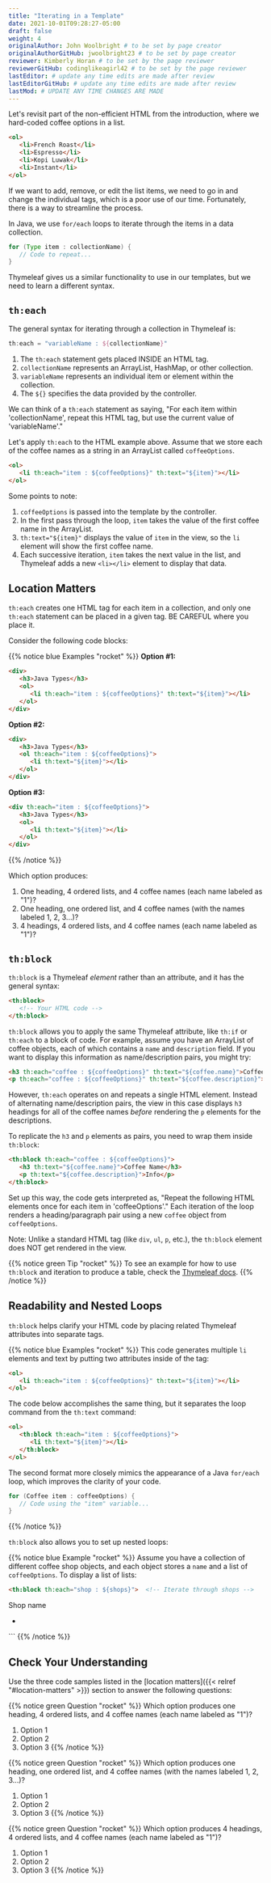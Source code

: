 ```yaml
---
title: "Iterating in a Template"
date: 2021-10-01T09:28:27-05:00
draft: false
weight: 4
originalAuthor: John Woolbright # to be set by page creator
originalAuthorGitHub: jwoolbright23 # to be set by page creator
reviewer: Kimberly Horan # to be set by the page reviewer
reviewerGitHub: codinglikeagirl42 # to be set by the page reviewer
lastEditor: # update any time edits are made after review
lastEditorGitHub: # update any time edits are made after review
lastMod: # UPDATE ANY TIME CHANGES ARE MADE
---
```


Let's revisit part of the non-efficient HTML from the introduction, where we hard-coded coffee options in a list.

```html
<ol>
   <li>French Roast</li>
   <li>Espresso</li>
   <li>Kopi Luwak</li>
   <li>Instant</li>
</ol>
```

If we want to add, remove, or edit the list items, we need to go in and change the individual tags, which is a poor use of our time. Fortunately, there is a way to streamline the process.

In Java, we use `for/each` loops to iterate through the items in a data collection.

```java
for (Type item : collectionName) {
   // Code to repeat...
}
```

Thymeleaf gives us a similar functionality to use in our templates, but we need to learn a different syntax.

## `th:each`

The general syntax for iterating through a collection in Thymeleaf is:

```groovy
th:each = "variableName : ${collectionName}"
```

1. The `th:each` statement gets placed INSIDE an HTML tag.
2. `collectionName` represents an ArrayList, HashMap, or other collection.
3. `variableName` represents an individual item or element within the collection.
4. The `${}` specifies the data provided by the controller.

We can think of a `th:each` statement as saying, "For each item within 'collectionName', repeat this HTML tag, but use the current value of 'variableName'."

Let's apply `th:each` to the HTML example above. Assume that we store each of the coffee names as a string in an ArrayList called `coffeeOptions`.

```html
<ol>
   <li th:each="item : ${coffeeOptions}" th:text="${item}"></li>
</ol>
```

Some points to note:

1. `coffeeOptions` is passed into the template by the controller.
2. In the first pass through the loop, `item` takes the value of the first coffee name in the ArrayList.
3. `th:text="${item}"` displays the value of `item` in the view, so the `li` element will show the first coffee name.
4. Each successive iteration, `item` takes the next value in the list, and Thymeleaf adds a new `<li></li>` element to display that data.

## Location Matters

`th:each` creates one HTML tag for each item in a collection, and only one `th:each` statement can be placed in a given tag. BE CAREFUL where you place it.

Consider the following code blocks:

{{% notice blue Examples "rocket" %}}
**Option #1:**

```html
<div>
   <h3>Java Types</h3>
   <ol>
      <li th:each="item : ${coffeeOptions}" th:text="${item}"></li>
   </ol>
</div>
```

**Option #2:**

```html
<div>
   <h3>Java Types</h3>
   <ol th:each="item : ${coffeeOptions}">
      <li th:text="${item}"></li>
   </ol>
</div>
```

**Option #3:**

```html
<div th:each="item : ${coffeeOptions}">
   <h3>Java Types</h3>
   <ol>
      <li th:text="${item}"></li>
   </ol>
</div>
```
{{% /notice %}}

Which option produces:

1. One heading, 4 ordered lists, and 4 coffee names (each name labeled as "1")?
2. One heading, one ordered list, and 4 coffee names (with the names labeled 1, 2, 3...)?
3. 4 headings, 4 ordered lists, and 4 coffee names (each name labeled as "1")?

## `th:block`

`th:block` is a Thymeleaf *element* rather than an attribute, and it has the general syntax:

```html
<th:block>
   <!-- Your HTML code -->
</th:block>
```

`th:block` allows you to apply the same Thymeleaf attribute, like `th:if` or `th:each` to a block of code. For example, assume you have an ArrayList of coffee objects, each of which contains a `name` and `description` field. If you want to display this information as name/description pairs, you might try:

```html
<h3 th:each="coffee : ${coffeeOptions}" th:text="${coffee.name}">Coffee Name</h3>
<p th:each="coffee : ${coffeeOptions}" th:text="${coffee.description}">Info</p>
```

However, `th:each` operates on and repeats a single HTML element. Instead of alternating name/description pairs, the view in this case displays `h3` headings for all of the coffee names *before* rendering the `p` elements for the descriptions.

To replicate the `h3` and `p` elements as pairs, you need to wrap them inside `th:block`:

```html
<th:block th:each="coffee : ${coffeeOptions}">
   <h3 th:text="${coffee.name}">Coffee Name</h3>
   <p th:text="${coffee.description}">Info</p>
</th:block>
```

Set up this way, the code gets interpreted as, "Repeat the following HTML elements once for each item in 'coffeeOptions'." Each iteration of the loop renders a heading/paragraph pair using a new `coffee` object from `coffeeOptions`.

Note: Unlike a standard HTML tag (like `div`, `ul`, `p`, etc.), the `th:block` element does NOT get rendered in the view.

{{% notice green Tip "rocket" %}}
To see an example for how to use `th:block` and iteration to produce a table, check the [Thymeleaf docs](https://www.thymeleaf.org/doc/tutorials/2.1/usingthymeleaf.html#synthetic-thblock-tag).
{{% /notice %}}

## Readability and Nested Loops

`th:block` helps clarify your HTML code by placing related Thymeleaf attributes into separate tags.

{{% notice blue Examples "rocket" %}}
This code generates multiple `li` elements and text by putting two attributes inside of the tag:

```html
<ol>
   <li th:each="item : ${coffeeOptions}" th:text="${item}"></li>
</ol>
```

The code below accomplishes the same thing, but it separates the loop command from the `th:text` command:

```html
<ol>
   <th:block th:each="item : ${coffeeOptions}">
      <li th:text="${item}"></li>
   </th:block>
</ol>
```

The second format more closely mimics the appearance of a Java `for/each` loop, which improves the clarity of your code.

```java
for (Coffee item : coffeeOptions) {
   // Code using the "item" variable...
}
```
{{% /notice %}}

`th:block` also allows you to set up nested loops:

{{% notice blue Example "rocket" %}}
Assume you have a collection of different coffee shop objects, and each object stores a `name` and a list of `coffeeOptions`. To display a list of lists:

```html
<th:block th:each="shop : ${shops}">  <!-- Iterate through shops -->


```
   <p th:text = "${shop.name}">Shop name</p>
   <ul>
      <!-- Iterate through coffeeOptions -->
      <th:block th:each = "flavor : shop.coffeeOptions">
         <li th:text="${flavor}"></li>
      </th:block>
   </ul>
</th:block>
```
{{% /notice %}}

## Check Your Understanding

Use the three code samples listed in the [location matters]({{< relref "#location-matters" >}}) section to answer the following questions:

{{% notice green Question "rocket" %}}
Which option produces one heading, 4 ordered lists, and 4 coffee names (each name labeled as "1")?

1. Option 1
2. Option 2
3. Option 3
{{% /notice %}}

{{% notice green Question "rocket" %}}
Which option produces one heading, one ordered list, and 4 coffee names (with the names labeled 1, 2, 3...)?

1. Option 1
2. Option 2
3. Option 3
{{% /notice %}}

{{% notice green Question "rocket" %}}
Which option produces 4 headings, 4 ordered lists, and 4 coffee names (each name labeled as "1")?

1. Option 1
2. Option 2
3. Option 3
{{% /notice %}}
